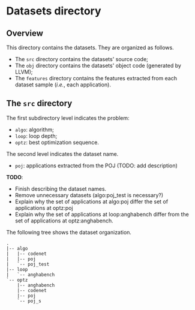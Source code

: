 # Datasets directory

## Overview

This directory contains the datasets. 
They are organized as follows.
- The `src` directory contains the datasets' source code;
- The `obj` directory contains the datasets' object code (generated by LLVM);
- The `features` directory contains the features extracted from each dataset sample (*i.e.*, each application).

## The `src` directory

The first subdirectory level indicates the problem: 
- `algo`: algorithm;
- `loop`: loop depth;
- `optz`: best optimization sequence.

The second level indicates the dataset name. 
- `poj`: applications extracted from the POJ (TODO: add description)


**TODO**:
- Finish describing the dataset names.
- Remove unnecessary datasets (algo:poj_test is necessary?)
- Explain why the set of applications at algo:poj differ the set of applications at optz:poj 
- Explain why the set of applications at loop:anghabench differ from the set of applications at optz:anghabench.

The following tree shows the dataset organization.

```
.
|-- algo 
|   |-- codenet         
|   |-- poj
|   `-- poj_test
|-- loop
|   `-- anghabench
`-- optz
    |-- anghabench
    |-- codenet
    |-- poj
    `-- poj_s
```

